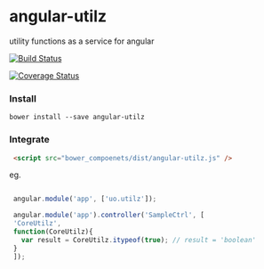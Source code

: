 angular-utilz
=============

utility functions as a service for angular


[![Build Status](https://travis-ci.org/lwhiteley/angular-utilz.svg?branch=master)](https://travis-ci.org/lwhiteley/angular-utilz)

[![Coverage Status](https://coveralls.io/repos/lwhiteley/angular-utilz/badge.png)](https://coveralls.io/r/lwhiteley/angular-utilz)

### Install

`bower install --save angular-utilz`

### Integrate
```html
 <script src="bower_compoenets/dist/angular-utilz.js" />
```

eg.

```javascript

 angular.module('app', ['uo.utilz']);

 angular.module('app').controller('SampleCtrl', [
 'CoreUtilz',
 function(CoreUtilz){
   var result = CoreUtilz.itypeof(true); // result = 'boolean'
 }
 ]);
```
